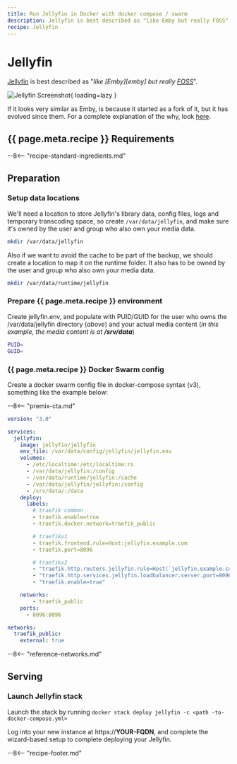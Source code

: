 ```yaml
---
title: Run Jellyfin in Docker with docker compose / swarm
description: Jellyfin is best described as "like Emby but really FOSS"
recipe: Jellyfin
---
```


# Jellyfin

[Jellyfin](https://jellyfin.org/) is best described as "_like [Emby][emby] but really [FOSS](https://en.wikipedia.org/wiki/Free_and_open-source_software)_".

![Jellyfin Screenshot](../images/jellyfin.png){ loading=lazy }

If it looks very similar as Emby, is because it started as a fork of it, but it has evolved since them. For a complete explanation of the why, look [here](https://jellyfin.org/docs/general/about.html).

## {{ page.meta.recipe }} Requirements

--8<-- "recipe-standard-ingredients.md"

## Preparation

### Setup data locations

We'll need a location to store Jellyfin's library data, config files, logs and temporary transcoding space, so create ``/var/data/jellyfin``, and make sure it's owned by the user and group who also own your media data.

```bash
mkdir /var/data/jellyfin
```

Also if we want to avoid the cache to be part of the backup, we should create a location to map it on the runtime folder. It also has to be owned by the user and group who also own your media data.

```bash
mkdir /var/data/runtime/jellyfin
```

### Prepare {{ page.meta.recipe }} environment

Create jellyfin.env, and populate with PUID/GUID for the user who owns the /var/data/jellyfin directory (_above_) and your actual media content (_in this example, the media content is at **/srv/data**_)

```bash
PUID=
GUID=
```

### {{ page.meta.recipe }} Docker Swarm config

Create a docker swarm config file in docker-compose syntax (v3), something like the example below:

--8<-- "premix-cta.md"

```yaml
version: "3.0"

services:
  jellyfin:
    image: jellyfin/jellyfin
    env_file: /var/data/config/jellyfin/jellyfin.env
    volumes:
      - /etc/localtime:/etc/localtime:ro
      - /var/data/jellyfin:/config
      - /var/data/runtime/jellyfin:/cache
      - /var/data/jellyfin/jellyfin:/config
      - /srv/data/:/data
    deploy:
      labels:
        # traefik common
        - traefik.enable=true
        - traefik.docker.network=traefik_public

        # traefikv1
        - traefik.frontend.rule=Host:jellyfin.example.com
        - traefik.port=8096     

        # traefikv2
        - "traefik.http.routers.jellyfin.rule=Host(`jellyfin.example.com`)"
        - "traefik.http.services.jellyfin.loadbalancer.server.port=8096"
        - "traefik.enable=true"

    networks:
        - traefik_public
    ports:
      - 8096:8096

networks:
  traefik_public:
    external: true
```

--8<-- "reference-networks.md"

## Serving

### Launch Jellyfin stack

Launch the stack by running ```docker stack deploy jellyfin -c <path -to-docker-compose.yml>```

Log into your new instance at https://**YOUR-FQDN**, and complete the wizard-based setup to complete deploying your Jellyfin.

[^1]: I didn't use an [oauth2_proxy](/reference/oauth_proxy/) for this stack, because it would interfere with mobile client support.
[^2]: Got an NVIDIA GPU? See [this blog post](https://www.funkypenguin.co.nz/note/gpu-transcoding-with-emby-plex-using-docker-nvidia/) re how to use your GPU to transcode your media!
[^3]: We don't bother exposing the HTTPS port for Jellyfin, since [Traefik](/docker-swarm/traefik/) is doing the SSL termination for us already.

--8<-- "recipe-footer.md"
